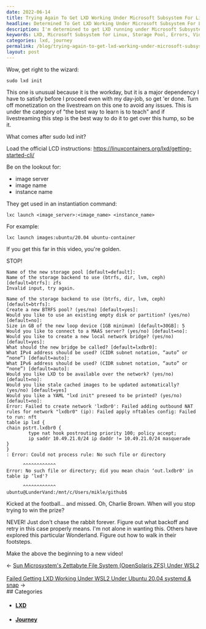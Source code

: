 ```yaml
---
date: 2022-06-14
title: Trying Again To Get LXD Working Under Microsoft Subsystem For Linux
headline: Determined To Get LXD Working Under Microsoft Subsystem For Linux - Join My Journey!
description: I'm determined to get LXD running under Microsoft Subsystem for Linux, and I'm not giving up! I've followed the official instructions and attempted to create a new storage pool, but I keep running into errors. To document my journey, I'm creating a new video - join me as I work to make this work!
keywords: LXD, Microsoft Subsystem for Linux, Storage Pool, Errors, Video, Command, Documentation, Journey, Determined, Attempting
categories: lxd, journey
permalink: /blog/trying-again-to-get-lxd-working-under-microsoft-subsystem-for-linux/
layout: post
---
```



Wow, get right to the wizard:

    sudo lxd init

This one is unusual because it is the workday, but it is a major dependency I
have to satisfy before I proceed even with my day-job, so get 'er done. Turn
off monetization on the livestream on this one to avoid any issues. This is
under the category of "the best way to learn is to teach" and if livestreaming
this step is the best way to do it to get over this hump, so be it.

What comes after sudo lxd init?

Load the official LCD instructions:
https://linuxcontainers.org/lxd/getting-started-cli/

Be on the lookout for:

- image server
- image name
- instance name

They get used in an instantiation command:

    lxc launch <image_server>:<image_name> <instance_name>

For example:

    lxc launch images:ubuntu/20.04 ubuntu-container

If you get this far in this video, you're golden.

STOP!

    Name of the new storage pool [default=default]:
    Name of the storage backend to use (btrfs, dir, lvm, ceph) [default=btrfs]: zfs
    Invalid input, try again.

    Name of the storage backend to use (btrfs, dir, lvm, ceph) [default=btrfs]:
    Create a new BTRFS pool? (yes/no) [default=yes]:
    Would you like to use an existing empty disk or partition? (yes/no) [default=no]:
    Size in GB of the new loop device (1GB minimum) [default=30GB]: 5
    Would you like to connect to a MAAS server? (yes/no) [default=no]:
    Would you like to create a new local network bridge? (yes/no) [default=yes]:
    What should the new bridge be called? [default=lxdbr0]:
    What IPv4 address should be used? (CIDR subnet notation, “auto” or “none”) [default=auto]:
    What IPv6 address should be used? (CIDR subnet notation, “auto” or “none”) [default=auto]:
    Would you like LXD to be available over the network? (yes/no) [default=no]:
    Would you like stale cached images to be updated automatically? (yes/no) [default=yes]
    Would you like a YAML "lxd init" preseed to be printed? (yes/no) [default=no]:
    Error: Failed to create network 'lxdbr0': Failed adding outbound NAT rules for network "lxdbr0" (ip): Failed apply nftables config: Failed to run: nft
    table ip lxd {
    chain pstrt.lxdbr0 {
            type nat hook postrouting priority 100; policy accept;
            ip saddr 10.49.21.0/24 ip daddr != 10.49.21.0/24 masquerade
    }
    }
    : Error: Could not process rule: No such file or directory

          ^^^^^^^^^^^^
    Error: No such file or directory; did you mean chain ‘out.lxdbr0' in table ip ‘lxd'?

          ^^^^^^^^^^^^
    ubuntu@LunderVand:/mnt/c/Users/mikle/github$

Kicked at the football... and missed. Oh, Charlie Brown. When will you stop
trying to win the prize?

NEVER! Just don't chase the rabbit forever. Figure out what backoff and retry
in this case properly means. I'm not alone in wanting this. Others have
explored this particular Wonderland. Figure out how to walk in their footsteps.

Make the above the beginning to a new video!


<div class="arrow-links"><div class="post-nav-prev"><span class="arrow">&larr;&nbsp;</span><a href="/blog/sun-microsystem-s-zettabyte-file-system-opensolaris-zfs-under-wsl2/">Sun Microsystem's Zettabyte File System (OpenSolaris ZFS) Under WSL2</a></div> &nbsp; <div class="post-nav-next"><a href="/blog/failed-getting-lxd-working-under-wsl2-under-ubuntu-20-04-systemd-snap/">Failed Getting LXD Working Under WSL2 Under Ubuntu 20.04 systemd & snap</a><span class="arrow">&nbsp;&rarr;</span></div></div>
## Categories

<ul>
<li><h4><a href='/lxd/'>LXD</a></h4></li>
<li><h4><a href='/journey/'>Journey</a></h4></li></ul>